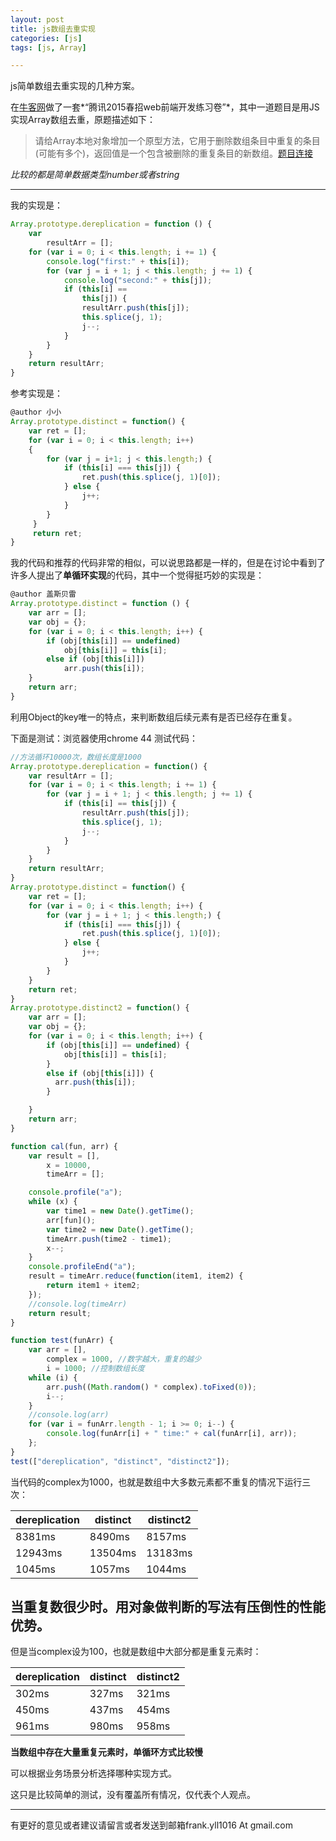 ```yaml
---
layout: post
title: js数组去重实现
categories: [js]
tags: [js, Array]

---
```


js简单数组去重实现的几种方案。

在[牛客网][1]做了一套*“腾讯2015春招web前端开发练习卷”*，其中一道题目是用JS实现Array数组去重，原题描述如下：

> 请给Array本地对象增加一个原型方法，它用于删除数组条目中重复的条目(可能有多个)，返回值是一个包含被删除的重复条目的新数组。[题目连接][2]

*比较的都是简单数据类型number或者string*

------
我的实现是：

```javascript
Array.prototype.dereplication = function () {
    var
        resultArr = [];
    for (var i = 0; i < this.length; i += 1) {
        console.log("first:" + this[i]);
        for (var j = i + 1; j < this.length; j += 1) {
            console.log("second:" + this[j]);
            if (this[i] ==
                this[j]) {
                resultArr.push(this[j]);
                this.splice(j, 1);
                j--;
            }
        }
    }
    return resultArr;
}
```

参考实现是：

```javascript
@author 小小
Array.prototype.distinct = function() {
    var ret = [];
    for (var i = 0; i < this.length; i++)
    {
        for (var j = i+1; j < this.length;) {
            if (this[i] === this[j]) {
                ret.push(this.splice(j, 1)[0]);
            } else {
                j++;
            }
        }
     }
     return ret;
}
```

我的代码和推荐的代码非常的相似，可以说思路都是一样的，但是在讨论中看到了许多人提出了**单循环实现**的代码，其中一个觉得挺巧妙的实现是：

```javascript
@author 盖斯贝雷
Array.prototype.distinct = function () {
    var arr = [];
    var obj = {};
    for (var i = 0; i < this.length; i++) {
        if (obj[this[i]] == undefined)
            obj[this[i]] = this[i];
        else if (obj[this[i]])
            arr.push(this[i]);
    }
    return arr;
}
```
利用Object的key唯一的特点，来判断数组后续元素有是否已经存在重复。

下面是测试：浏览器使用chrome 44
测试代码：

```javascript
//方法循环10000次，数组长度是1000
Array.prototype.dereplication = function() {
    var resultArr = [];
    for (var i = 0; i < this.length; i += 1) {
        for (var j = i + 1; j < this.length; j += 1) {
            if (this[i] == this[j]) {
                resultArr.push(this[j]);
                this.splice(j, 1);
                j--;
            }
        }
    }
    return resultArr;
}
Array.prototype.distinct = function() {
    var ret = [];
    for (var i = 0; i < this.length; i++) {
        for (var j = i + 1; j < this.length;) {
            if (this[i] === this[j]) {
                ret.push(this.splice(j, 1)[0]);
            } else {
                j++;
            }
        }
    }
    return ret;
}
Array.prototype.distinct2 = function() {
    var arr = [];
    var obj = {};
    for (var i = 0; i < this.length; i++) {
        if (obj[this[i]] == undefined) {
            obj[this[i]] = this[i];
        }
        else if (obj[this[i]]) {
          arr.push(this[i]);
        }

    }
    return arr;
}

function cal(fun, arr) {
    var result = [],
        x = 10000,
        timeArr = [];

    console.profile("a");
    while (x) {
        var time1 = new Date().getTime();
        arr[fun]();
        var time2 = new Date().getTime();
        timeArr.push(time2 - time1);
        x--;
    }
    console.profileEnd("a");
    result = timeArr.reduce(function(item1, item2) {
        return item1 + item2;
    });
    //console.log(timeArr)
    return result;
}

function test(funArr) {
    var arr = [],
        complex = 1000, //数字越大，重复的越少
        i = 1000; //控制数组长度
    while (i) {
        arr.push((Math.random() * complex).toFixed(0));
        i--;
    }
    //console.log(arr)
    for (var i = funArr.length - 1; i >= 0; i--) {
        console.log(funArr[i] + " time:" + cal(funArr[i], arr));
    };
}
test(["dereplication", "distinct", "distinct2"]);
```

当代码的complex为1000，也就是数组中大多数元素都不重复的情况下运行三次：

<table class="table">
   <thead>
      <tr>
         <th>dereplication</th>
         <th>distinct</th>
         <th>distinct2</th>
      </tr>
   </thead>
   <tbody>
      <tr>
         <td>8381ms</td>
         <td>8490ms</td>
         <td>8157ms</td>
      </tr>
      <tr>
         <td>12943ms</td>
         <td>13504ms</td>
         <td>13183ms</td>
      </tr>
      <tr>
         <td>1045ms</td>
         <td>1057ms</td>
         <td>1044ms</td>
      </tr>
   </tbody>
</table>

**当重复数很少时。用对象做判断的写法有压倒性的性能优势。**
---------
但是当complex设为100，也就是数组中大部分都是重复元素时：

<table class="table">
   <thead>
      <tr>
         <th>dereplication</th>
         <th>distinct</th>
         <th>distinct2</th>
      </tr>
   </thead>
   <tbody>
      <tr>
         <td>302ms</td>
         <td>327ms</td>
         <td>321ms</td>
      </tr>
      <tr>
         <td>450ms</td>
         <td>437ms</td>
         <td>454ms</td>
      </tr>
      <tr>
         <td>961ms</td>
         <td>980ms</td>
         <td>958ms</td>
      </tr>
   </tbody>
</table>

**当数组中存在大量重复元素时，单循环方式比较慢**

可以根据业务场景分析选择哪种实现方式。

这只是比较简单的测试，没有覆盖所有情况，仅代表个人观点。

-------
有更好的意见或者建议请留言或者发送到邮箱frank.yll1016 At gmail.com

[1]: http://www.nowcoder.com/
[2]: http://www.nowcoder.com/questionTerminal/fccbad5e52ce433b946ede3a023564a0
